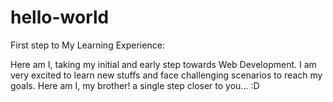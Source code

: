# hello-world
First step to My Learning Experience:

Here am I, taking my initial and early step towards Web Development. I am very excited to learn new stuffs and face challenging scenarios to reach my goals. Here am I, my brother! a single step closer to you... :D
